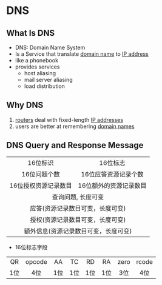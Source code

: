# DNS

## What Is DNS

- DNS: Domain Name System
- Is a Service that translate [domain name](computer-network-domain-name.md) to [IP address](computer-network-ip-address.md)
- like a phonebook
- provides services
  - host aliasing
  - mail server aliasing
  - load distribution

## Why DNS

1. [routers](computer-network-router.md) deal with fixed-length [IP addresses](computer-network-ip-address.md)
2. users are better at remembering [domain names](computer-network-domain-name.md)

## DNS Query and Response Message

<table align="center">
	<tr align ="center">
		<td>16位标识</td>
		<td>16位标志</td>
	</tr>
	<tr align ="center">
		<td>16位问题个数</td>
		<td>16位应答资源记录个数</td>
	</tr>
	<tr align ="center">
		<td>16位授权资源记录数目</td>
		<td>16位额外的资源记录数目</td>
	</tr>
	<tr align ="center">
		<td colspan="2">查询问题, 长度可变</td>
	</tr>
	<tr align ="center">
		<td colspan="2">应答(资源记录数目可变，长度可变)</td>
	</tr>
	<tr align ="center">
		<td colspan="2">授权(资源记录数目可变，长度可变)</td>
	</tr>
	<tr align ="center">
		<td colspan="2">额外信息(资源记录数目可变，长度可变)</td>
	</tr>
</table>

- 16位标志字段

<table align="center">
    <tr align="center">
        <td>QR</td>
        <td>opcode</td>
        <td>AA</td>
        <td>TC</td>
        <td>RD</td>
        <td>RA</td>
        <td>zero</td>
        <td>rcode</td>
    </tr>
    <tr align = "center">
        <td>1位</td>
        <td>4位</td>
        <td>1位</td>
        <td>1位</td>
        <td>1位</td>
        <td>1位</td>
        <td>3位</td>
        <td>4位</td>
    </tr>
</table>
